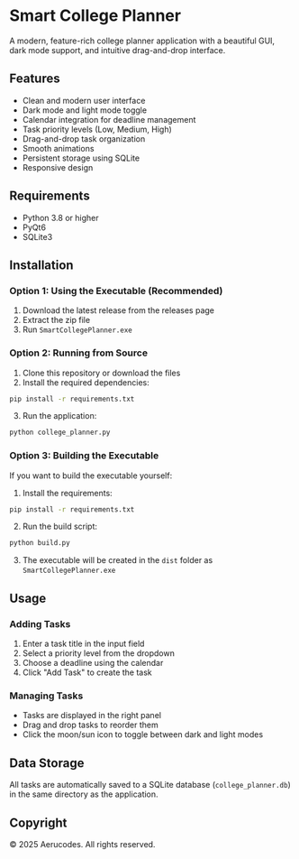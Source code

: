 # Smart College Planner

A modern, feature-rich college planner application with a beautiful GUI, dark mode support, and intuitive drag-and-drop interface.

## Features

- Clean and modern user interface
- Dark mode and light mode toggle
- Calendar integration for deadline management
- Task priority levels (Low, Medium, High)
- Drag-and-drop task organization
- Smooth animations
- Persistent storage using SQLite
- Responsive design

## Requirements

- Python 3.8 or higher
- PyQt6
- SQLite3

## Installation

### Option 1: Using the Executable (Recommended)

1. Download the latest release from the releases page
2. Extract the zip file
3. Run `SmartCollegePlanner.exe`

### Option 2: Running from Source

1. Clone this repository or download the files
2. Install the required dependencies:
```bash
pip install -r requirements.txt
```

3. Run the application:
```bash
python college_planner.py
```

### Option 3: Building the Executable

If you want to build the executable yourself:

1. Install the requirements:
```bash
pip install -r requirements.txt
```

2. Run the build script:
```bash
python build.py
```

3. The executable will be created in the `dist` folder as `SmartCollegePlanner.exe`

## Usage

### Adding Tasks

1. Enter a task title in the input field
2. Select a priority level from the dropdown
3. Choose a deadline using the calendar
4. Click "Add Task" to create the task

### Managing Tasks

- Tasks are displayed in the right panel
- Drag and drop tasks to reorder them
- Click the moon/sun icon to toggle between dark and light modes

## Data Storage

All tasks are automatically saved to a SQLite database (`college_planner.db`) in the same directory as the application.

## Copyright

© 2025 Aerucodes. All rights reserved. 